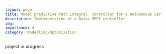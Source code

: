 ```yaml
---
layout: page
title: Model predictive Path Integral  controller for a Autonomous Car in a Carla Simulator
description: Implementation of a Naive MPPI controller 
img: 
importance: 4
category: Modelling/Optimization
---
```

project in progress